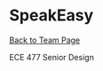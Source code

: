 # SpeakEasy
[Back to Team Page](https://engineering.purdue.edu/477grp2/index.html)

ECE 477 Senior Design
